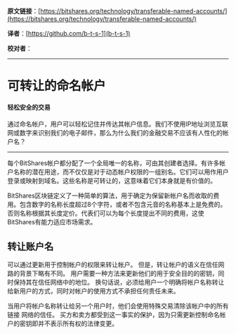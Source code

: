   **原文链接**：[https://bitshares.org/technology/transferable-named-accounts/](https://bitshares.org/technology/transferable-named-accounts/)
 
 **译者**：[https://github.com/b-t-s-1](b-t-s-1)
 
 **校对者**： 
  
***    

# 可转让的命名帐户

#### 轻松安全的交易

 通过命名帐户，用户可以轻松记住并传达其帐户信息。我们不使用IP地址浏览互联网或数字来识别我们的电子邮件，那么为什么我们的金融交易不应该有人性化的帐户名？

***

每个BitShares帐户都分配了一个全局唯一的名称，可由其创建者选择。有许多帐户名称的潜在用途，而不仅仅是对于动态帐户权限的一组别名。它们可以用作用户登录或映射到域名。这些名称是可转让的，这意味着它们本身就是有价值的。

BitShares区块链定义了一种简单的算法，用于确定为保留新帐户名而收取的费用。包含数字的名称长度超过8个字符，或者不包含元音的名称基本上是免费的。否则名称根据其长度定价。代表们可以为每个长度提出不同的费用，这使BitShares有能力适应市场需求。

## 转让账户名

可以通过更新用于控制帐户的权限来转让帐户。 但是，转让帐户的语义在信任网路的背景下略有不同。 用户需要一种方法来更新他们的用于安全目的的密钥，同时保持其在信任网络中的地位。 换句话说，必须给用户一个明确将帐户名称转让给新用户的方式，同时对帐户的使用方式不承担任何责任未来。

当用户将帐户名称转让给另一个用户时，他们会使用特殊交易清除该帐户中的所有链接
网络的信任。 买方和卖方都受到这一事实的保护，因为只需更新控制命名帐户的密钥即并不表示所有权的法律变更。